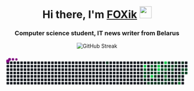 <h1 align="center">Hi there, I'm <a href="https://daniilshat.ru/" target="_blank">FOXik</a> 
<img src="https://github.com/blackcater/blackcater/raw/main/images/Hi.gif" height="32"/></h1>
<h3 align="center">Computer science student, IT news writer from Belarus</h3>

<p align="center">
  <img src="https://streak-stats.demolab.com?user=777-FOXik-777&theme=dark&hide_border=%D0%B8%D1%81%D1%82%D0%B8%D0%BD%D0%BD%D1%8B%D0%B9" alt="GitHub Streak">
</p>







<svg viewBox="-16 -32 880 192" width="880" height="192" xmlns="http://www.w3.org/2000/svg"><desc>Generated with https://github.com/Platane/snk</desc><style>:root{--cb:#1b1f230a;--cs:purple;--ce:#161b22;--c0:#161b22;--c1:#01311f;--c2:#034525;--c3:#0f6d31;--c4:#00c647}.c{shape-rendering:geometricPrecision;fill:var(--ce);stroke-width:1px;stroke:var(--cb);animation:none 22900ms linear infinite;width:12px;height:12px}@keyframes c0{13.09%{fill:var(--c1)}13.11%,100%{fill:var(--ce)}}.c.c0{fill:var(--c1);animation-name:c0}@keyframes c1{81.21%{fill:var(--c4)}81.23%,100%{fill:var(--ce)}}.c.c1{fill:var(--c4);animation-name:c1}@keyframes c2{72.92%{fill:var(--c3)}72.94%,100%{fill:var(--ce)}}.c.c2{fill:var(--c3);animation-name:c2}@keyframes c3{48.9%{fill:var(--c2)}48.92%,100%{fill:var(--ce)}}.c.c3{fill:var(--c2);animation-name:c3}@keyframes c4{73.79%{fill:var(--c3)}73.81%,100%{fill:var(--ce)}}.c.c4{fill:var(--c3);animation-name:c4}@keyframes c5{43.66%{fill:var(--c1)}43.68%,100%{fill:var(--ce)}}.c.c5{fill:var(--c1);animation-name:c5}@keyframes c6{21.39%{fill:var(--c1)}21.41%,100%{fill:var(--ce)}}.c.c6{fill:var(--c1);animation-name:c6}@keyframes c7{44.53%{fill:var(--c2)}44.55%,100%{fill:var(--ce)}}.c.c7{fill:var(--c2);animation-name:c7}@keyframes c8{71.61%{fill:var(--c3)}71.63%,100%{fill:var(--ce)}}.c.c8{fill:var(--c3);animation-name:c8}@keyframes c9{47.59%{fill:var(--c2)}47.61%,100%{fill:var(--ce)}}.c.c9{fill:var(--c2);animation-name:c9}@keyframes ca{20.95%{fill:var(--c1)}20.97%,100%{fill:var(--ce)}}.c.ca{fill:var(--c1);animation-name:ca}@keyframes cb{74.66%{fill:var(--c4)}74.68%,100%{fill:var(--ce)}}.c.cb{fill:var(--c4);animation-name:cb}@keyframes cc{22.7%{fill:var(--c1)}22.72%,100%{fill:var(--ce)}}.c.cc{fill:var(--c1);animation-name:cc}@keyframes cd{23.13%{fill:var(--c1)}23.15%,100%{fill:var(--ce)}}.c.cd{fill:var(--c1);animation-name:cd}@keyframes ce{19.2%{fill:var(--c1)}19.22%,100%{fill:var(--ce)}}.c.ce{fill:var(--c1);animation-name:ce}@keyframes cf{19.64%{fill:var(--c1)}19.66%,100%{fill:var(--ce)}}.c.cf{fill:var(--c1);animation-name:cf}@keyframes cg{20.08%{fill:var(--c1)}20.1%,100%{fill:var(--ce)}}.c.cg{fill:var(--c1);animation-name:cg}@keyframes ch{20.51%{fill:var(--c1)}20.53%,100%{fill:var(--ce)}}.c.ch{fill:var(--c1);animation-name:ch}@keyframes ci{46.28%{fill:var(--c2)}46.3%,100%{fill:var(--ce)}}.c.ci{fill:var(--c2);animation-name:ci}@keyframes cj{23.57%{fill:var(--c1)}23.59%,100%{fill:var(--ce)}}.c.cj{fill:var(--c1);animation-name:cj}@keyframes ck{52.83%{fill:var(--c2)}52.85%,100%{fill:var(--ce)}}.c.ck{fill:var(--c2);animation-name:ck}@keyframes cl{76.85%{fill:var(--c4)}76.87%,100%{fill:var(--ce)}}.c.cl{fill:var(--c4);animation-name:cl}@keyframes cm{76.41%{fill:var(--c4)}76.43%,100%{fill:var(--ce)}}.c.cm{fill:var(--c4);animation-name:cm}@keyframes cn{69.86%{fill:var(--c3)}69.88%,100%{fill:var(--ce)}}.c.cn{fill:var(--c3);animation-name:cn}@keyframes co{41.91%{fill:var(--c1)}41.93%,100%{fill:var(--ce)}}.c.co{fill:var(--c1);animation-name:co}@keyframes cp{24.01%{fill:var(--c1)}24.03%,100%{fill:var(--ce)}}.c.cp{fill:var(--c1);animation-name:cp}@keyframes cq{30.12%{fill:var(--c1)}30.14%,100%{fill:var(--ce)}}.c.cq{fill:var(--c1);animation-name:cq}@keyframes cr{54.14%{fill:var(--c2)}54.16%,100%{fill:var(--ce)}}.c.cr{fill:var(--c2);animation-name:cr}@keyframes cs{40.6%{fill:var(--c1)}40.62%,100%{fill:var(--ce)}}.c.cs{fill:var(--c1);animation-name:cs}@keyframes ct{24.44%{fill:var(--c1)}24.46%,100%{fill:var(--ce)}}.c.ct{fill:var(--c1);animation-name:ct}@keyframes cu{78.16%{fill:var(--c4)}78.18%,100%{fill:var(--ce)}}.c.cu{fill:var(--c4);animation-name:cu}@keyframes cv{29.68%{fill:var(--c1)}29.7%,100%{fill:var(--ce)}}.c.cv{fill:var(--c1);animation-name:cv}@keyframes cw{68.55%{fill:var(--c3)}68.57%,100%{fill:var(--ce)}}.c.cw{fill:var(--c3);animation-name:cw}@keyframes cx{40.16%{fill:var(--c1)}40.18%,100%{fill:var(--ce)}}.c.cx{fill:var(--c1);animation-name:cx}@keyframes cy{67.68%{fill:var(--c3)}67.7%,100%{fill:var(--ce)}}.c.cy{fill:var(--c3);animation-name:cy}@keyframes cz{55.89%{fill:var(--c2)}55.91%,100%{fill:var(--ce)}}.c.cz{fill:var(--c2);animation-name:cz}@keyframes c10{24.88%{fill:var(--c1)}24.9%,100%{fill:var(--ce)}}.c.c10{fill:var(--c1);animation-name:c10}@keyframes c11{59.38%{fill:var(--c2)}59.4%,100%{fill:var(--ce)}}.c.c11{fill:var(--c2);animation-name:c11}@keyframes c12{29.25%{fill:var(--c1)}29.27%,100%{fill:var(--ce)}}.c.c12{fill:var(--c1);animation-name:c12}@keyframes c13{28.81%{fill:var(--c1)}28.83%,100%{fill:var(--ce)}}.c.c13{fill:var(--c1);animation-name:c13}@keyframes c14{26.63%{fill:var(--c1)}26.65%,100%{fill:var(--ce)}}.c.c14{fill:var(--c1);animation-name:c14}@keyframes c15{58.51%{fill:var(--c2)}58.53%,100%{fill:var(--ce)}}.c.c15{fill:var(--c2);animation-name:c15}@keyframes c16{58.07%{fill:var(--c2)}58.09%,100%{fill:var(--ce)}}.c.c16{fill:var(--c2);animation-name:c16}@keyframes c17{27.94%{fill:var(--c1)}27.96%,100%{fill:var(--ce)}}.c.c17{fill:var(--c1);animation-name:c17}@keyframes c18{26.19%{fill:var(--c1)}26.21%,100%{fill:var(--ce)}}.c.c18{fill:var(--c1);animation-name:c18}@keyframes c19{25.75%{fill:var(--c1)}25.77%,100%{fill:var(--ce)}}.c.c19{fill:var(--c1);animation-name:c19}@keyframes c1a{33.18%{fill:var(--c1)}33.2%,100%{fill:var(--ce)}}.c.c1a{fill:var(--c1);animation-name:c1a}@keyframes c1b{33.61%{fill:var(--c1)}33.63%,100%{fill:var(--ce)}}.c.c1b{fill:var(--c1);animation-name:c1b}@keyframes c1c{37.11%{fill:var(--c1)}37.13%,100%{fill:var(--ce)}}.c.c1c{fill:var(--c1);animation-name:c1c}@keyframes c1d{37.54%{fill:var(--c1)}37.56%,100%{fill:var(--ce)}}.c.c1d{fill:var(--c1);animation-name:c1d}@keyframes c1e{65.06%{fill:var(--c3)}65.08%,100%{fill:var(--ce)}}.c.c1e{fill:var(--c3);animation-name:c1e}@keyframes c1f{34.92%{fill:var(--c1)}34.94%,100%{fill:var(--ce)}}.c.c1f{fill:var(--c1);animation-name:c1f}@keyframes c1g{62%{fill:var(--c2)}62.02%,100%{fill:var(--ce)}}.c.c1g{fill:var(--c2);animation-name:c1g}@keyframes c1h{63.31%{fill:var(--c2)}63.33%,100%{fill:var(--ce)}}.c.c1h{fill:var(--c2);animation-name:c1h}@keyframes c1i{62.44%{fill:var(--c2)}62.46%,100%{fill:var(--ce)}}.c.c1i{fill:var(--c2);animation-name:c1i}@keyframes c1j{62.87%{fill:var(--c2)}62.89%,100%{fill:var(--ce)}}.c.c1j{fill:var(--c2);animation-name:c1j}.u{transform-origin:0 0;transform:scale(0,1);animation:none linear 22900ms infinite}@keyframes u0{13.09%{transform:scale(0.000,1)}13.11%,19.2%{transform:scale(0.033,1)}19.22%,19.64%{transform:scale(0.067,1)}19.66%,20.08%{transform:scale(0.100,1)}20.1%,20.51%{transform:scale(0.133,1)}20.53%,20.95%{transform:scale(0.167,1)}20.97%,21.39%{transform:scale(0.200,1)}21.41%,22.7%{transform:scale(0.233,1)}22.72%,23.13%{transform:scale(0.267,1)}23.15%,23.57%{transform:scale(0.300,1)}23.59%,24.01%{transform:scale(0.333,1)}24.03%,24.44%{transform:scale(0.367,1)}24.46%,24.88%{transform:scale(0.400,1)}24.9%,25.75%{transform:scale(0.433,1)}25.77%,26.19%{transform:scale(0.467,1)}26.21%,26.63%{transform:scale(0.500,1)}26.65%,27.94%{transform:scale(0.533,1)}27.96%,28.81%{transform:scale(0.567,1)}28.83%,29.25%{transform:scale(0.600,1)}29.27%,29.68%{transform:scale(0.633,1)}29.7%,30.12%{transform:scale(0.667,1)}30.14%,33.18%{transform:scale(0.700,1)}33.2%,33.61%{transform:scale(0.733,1)}33.63%,34.92%{transform:scale(0.767,1)}34.94%,37.11%{transform:scale(0.800,1)}37.13%,37.54%{transform:scale(0.833,1)}37.56%,40.16%{transform:scale(0.867,1)}40.18%,40.6%{transform:scale(0.900,1)}40.62%,41.91%{transform:scale(0.933,1)}41.93%,43.66%{transform:scale(0.967,1)}43.68%,100%{transform:scale(1.000,1)}}.u.u0{fill:var(--c1);animation-name:u0;transform-origin:0.0px 0}@keyframes u1{44.53%{transform:scale(0.000,1)}44.55%,46.28%{transform:scale(0.071,1)}46.3%,47.59%{transform:scale(0.143,1)}47.61%,48.9%{transform:scale(0.214,1)}48.92%,52.83%{transform:scale(0.286,1)}52.85%,54.14%{transform:scale(0.357,1)}54.16%,55.89%{transform:scale(0.429,1)}55.91%,58.07%{transform:scale(0.500,1)}58.09%,58.51%{transform:scale(0.571,1)}58.53%,59.38%{transform:scale(0.643,1)}59.4%,62%{transform:scale(0.714,1)}62.02%,62.44%{transform:scale(0.786,1)}62.46%,62.87%{transform:scale(0.857,1)}62.89%,63.31%{transform:scale(0.929,1)}63.33%,100%{transform:scale(1.000,1)}}.u.u1{fill:var(--c2);animation-name:u1;transform-origin:454.3px 0}@keyframes u2{65.06%{transform:scale(0.000,1)}65.08%,67.68%{transform:scale(0.143,1)}67.7%,68.55%{transform:scale(0.286,1)}68.57%,69.86%{transform:scale(0.429,1)}69.88%,71.61%{transform:scale(0.571,1)}71.63%,72.92%{transform:scale(0.714,1)}72.94%,73.79%{transform:scale(0.857,1)}73.81%,100%{transform:scale(1.000,1)}}.u.u2{fill:var(--c3);animation-name:u2;transform-origin:666.3px 0}@keyframes u3{74.66%{transform:scale(0.000,1)}74.68%,76.41%{transform:scale(0.200,1)}76.43%,76.85%{transform:scale(0.400,1)}76.87%,78.16%{transform:scale(0.600,1)}78.18%,81.21%{transform:scale(0.800,1)}81.23%,100%{transform:scale(1.000,1)}}.u.u3{fill:var(--c4);animation-name:u3;transform-origin:772.3px 0}.s{shape-rendering:geometricPrecision;fill:var(--cs);animation:none linear 22900ms infinite}@keyframes s0{0%,99.56%{transform:translate(0px,-16px)}0.44%{transform:translate(0px,0px)}19.21%{transform:translate(688px,0px)}20.52%,70.31%{transform:translate(688px,48px)}21.4%,48.47%{transform:translate(656px,48px)}22.27%{transform:translate(656px,80px)}22.71%{transform:translate(672px,80px)}23.14%{transform:translate(672px,96px)}25.76%{transform:translate(768px,96px)}26.2%,56.77%{transform:translate(768px,80px)}26.64%{transform:translate(752px,80px)}27.07%{transform:translate(752px,64px)}27.51%{transform:translate(768px,64px)}27.95%{transform:translate(768px,48px)}28.38%{transform:translate(752px,48px)}29.26%,59.83%{transform:translate(752px,16px)}30.13%{transform:translate(720px,16px)}31%{transform:translate(720px,-16px)}32.75%{transform:translate(784px,-16px)}33.62%{transform:translate(784px,16px)}34.5%,61.57%{transform:translate(816px,16px)}34.93%{transform:translate(816px,0px)}35.37%{transform:translate(800px,0px)}37.55%{transform:translate(800px,80px)}37.99%{transform:translate(784px,80px)}38.86%{transform:translate(784px,48px)}40.61%,69.43%{transform:translate(720px,48px)}41.48%,55.46%{transform:translate(720px,80px)}43.67%{transform:translate(640px,80px)}44.1%{transform:translate(640px,96px)}45.41%{transform:translate(688px,96px)}47.16%{transform:translate(688px,32px)}48.03%,72.49%{transform:translate(656px,32px)}49.34%{transform:translate(624px,48px)}50.66%{transform:translate(624px,0px)}53.28%{transform:translate(720px,0px)}58.95%{transform:translate(768px,0px)}59.39%{transform:translate(752px,0px)}62.01%{transform:translate(816px,32px)}62.45%{transform:translate(832px,32px)}62.88%{transform:translate(832px,48px)}63.76%{transform:translate(800px,48px)}65.07%{transform:translate(800px,96px)}65.5%{transform:translate(784px,96px)}66.38%{transform:translate(784px,64px)}67.69%{transform:translate(736px,64px)}68.56%{transform:translate(736px,32px)}69%{transform:translate(720px,32px)}71.18%{transform:translate(688px,16px)}72.05%{transform:translate(656px,16px)}72.93%{transform:translate(640px,32px)}73.8%{transform:translate(640px,64px)}75.55%{transform:translate(704px,64px)}76.86%{transform:translate(704px,16px)}77.73%{transform:translate(736px,16px)}78.17%{transform:translate(736px,0px)}80.79%{transform:translate(640px,0px)}81.22%{transform:translate(640px,16px)}96.94%{transform:translate(64px,16px)}97.82%{transform:translate(64px,-16px)}}.s.s0{transform:translate(0px,-16px);animation-name:s0}@keyframes s1{0%,99.56%{transform:translate(16px,-16px)}0.44%{transform:translate(0px,-16px)}0.87%{transform:translate(0px,0px)}19.65%{transform:translate(688px,0px)}20.96%,70.74%{transform:translate(688px,48px)}21.83%,48.91%{transform:translate(656px,48px)}22.71%{transform:translate(656px,80px)}23.14%{transform:translate(672px,80px)}23.58%{transform:translate(672px,96px)}26.2%{transform:translate(768px,96px)}26.64%,57.21%{transform:translate(768px,80px)}27.07%{transform:translate(752px,80px)}27.51%{transform:translate(752px,64px)}27.95%{transform:translate(768px,64px)}28.38%{transform:translate(768px,48px)}28.82%{transform:translate(752px,48px)}29.69%,60.26%{transform:translate(752px,16px)}30.57%{transform:translate(720px,16px)}31.44%{transform:translate(720px,-16px)}33.19%{transform:translate(784px,-16px)}34.06%{transform:translate(784px,16px)}34.93%,62.01%{transform:translate(816px,16px)}35.37%{transform:translate(816px,0px)}35.81%{transform:translate(800px,0px)}37.99%{transform:translate(800px,80px)}38.43%{transform:translate(784px,80px)}39.3%{transform:translate(784px,48px)}41.05%,69.87%{transform:translate(720px,48px)}41.92%,55.9%{transform:translate(720px,80px)}44.1%{transform:translate(640px,80px)}44.54%{transform:translate(640px,96px)}45.85%{transform:translate(688px,96px)}47.6%{transform:translate(688px,32px)}48.47%,72.93%{transform:translate(656px,32px)}49.78%{transform:translate(624px,48px)}51.09%{transform:translate(624px,0px)}53.71%{transform:translate(720px,0px)}59.39%{transform:translate(768px,0px)}59.83%{transform:translate(752px,0px)}62.45%{transform:translate(816px,32px)}62.88%{transform:translate(832px,32px)}63.32%{transform:translate(832px,48px)}64.19%{transform:translate(800px,48px)}65.5%{transform:translate(800px,96px)}65.94%{transform:translate(784px,96px)}66.81%{transform:translate(784px,64px)}68.12%{transform:translate(736px,64px)}69%{transform:translate(736px,32px)}69.43%{transform:translate(720px,32px)}71.62%{transform:translate(688px,16px)}72.49%{transform:translate(656px,16px)}73.36%{transform:translate(640px,32px)}74.24%{transform:translate(640px,64px)}75.98%{transform:translate(704px,64px)}77.29%{transform:translate(704px,16px)}78.17%{transform:translate(736px,16px)}78.6%{transform:translate(736px,0px)}81.22%{transform:translate(640px,0px)}81.66%{transform:translate(640px,16px)}97.38%{transform:translate(64px,16px)}98.25%{transform:translate(64px,-16px)}}.s.s1{transform:translate(16px,-16px);animation-name:s1}@keyframes s2{0%,99.56%{transform:translate(32px,-16px)}0.87%{transform:translate(0px,-16px)}1.31%{transform:translate(0px,0px)}20.09%{transform:translate(688px,0px)}21.4%,71.18%{transform:translate(688px,48px)}22.27%,49.34%{transform:translate(656px,48px)}23.14%{transform:translate(656px,80px)}23.58%{transform:translate(672px,80px)}24.02%{transform:translate(672px,96px)}26.64%{transform:translate(768px,96px)}27.07%,57.64%{transform:translate(768px,80px)}27.51%{transform:translate(752px,80px)}27.95%{transform:translate(752px,64px)}28.38%{transform:translate(768px,64px)}28.82%{transform:translate(768px,48px)}29.26%{transform:translate(752px,48px)}30.13%,60.7%{transform:translate(752px,16px)}31%{transform:translate(720px,16px)}31.88%{transform:translate(720px,-16px)}33.62%{transform:translate(784px,-16px)}34.5%{transform:translate(784px,16px)}35.37%,62.45%{transform:translate(816px,16px)}35.81%{transform:translate(816px,0px)}36.24%{transform:translate(800px,0px)}38.43%{transform:translate(800px,80px)}38.86%{transform:translate(784px,80px)}39.74%{transform:translate(784px,48px)}41.48%,70.31%{transform:translate(720px,48px)}42.36%,56.33%{transform:translate(720px,80px)}44.54%{transform:translate(640px,80px)}44.98%{transform:translate(640px,96px)}46.29%{transform:translate(688px,96px)}48.03%{transform:translate(688px,32px)}48.91%,73.36%{transform:translate(656px,32px)}50.22%{transform:translate(624px,48px)}51.53%{transform:translate(624px,0px)}54.15%{transform:translate(720px,0px)}59.83%{transform:translate(768px,0px)}60.26%{transform:translate(752px,0px)}62.88%{transform:translate(816px,32px)}63.32%{transform:translate(832px,32px)}63.76%{transform:translate(832px,48px)}64.63%{transform:translate(800px,48px)}65.94%{transform:translate(800px,96px)}66.38%{transform:translate(784px,96px)}67.25%{transform:translate(784px,64px)}68.56%{transform:translate(736px,64px)}69.43%{transform:translate(736px,32px)}69.87%{transform:translate(720px,32px)}72.05%{transform:translate(688px,16px)}72.93%{transform:translate(656px,16px)}73.8%{transform:translate(640px,32px)}74.67%{transform:translate(640px,64px)}76.42%{transform:translate(704px,64px)}77.73%{transform:translate(704px,16px)}78.6%{transform:translate(736px,16px)}79.04%{transform:translate(736px,0px)}81.66%{transform:translate(640px,0px)}82.1%{transform:translate(640px,16px)}97.82%{transform:translate(64px,16px)}98.69%{transform:translate(64px,-16px)}}.s.s2{transform:translate(32px,-16px);animation-name:s2}@keyframes s3{0%,99.56%{transform:translate(48px,-16px)}1.31%{transform:translate(0px,-16px)}1.75%{transform:translate(0px,0px)}20.52%{transform:translate(688px,0px)}21.83%,71.62%{transform:translate(688px,48px)}22.71%,49.78%{transform:translate(656px,48px)}23.58%{transform:translate(656px,80px)}24.02%{transform:translate(672px,80px)}24.45%{transform:translate(672px,96px)}27.07%{transform:translate(768px,96px)}27.51%,58.08%{transform:translate(768px,80px)}27.95%{transform:translate(752px,80px)}28.38%{transform:translate(752px,64px)}28.82%{transform:translate(768px,64px)}29.26%{transform:translate(768px,48px)}29.69%{transform:translate(752px,48px)}30.57%,61.14%{transform:translate(752px,16px)}31.44%{transform:translate(720px,16px)}32.31%{transform:translate(720px,-16px)}34.06%{transform:translate(784px,-16px)}34.93%{transform:translate(784px,16px)}35.81%,62.88%{transform:translate(816px,16px)}36.24%{transform:translate(816px,0px)}36.68%{transform:translate(800px,0px)}38.86%{transform:translate(800px,80px)}39.3%{transform:translate(784px,80px)}40.17%{transform:translate(784px,48px)}41.92%,70.74%{transform:translate(720px,48px)}42.79%,56.77%{transform:translate(720px,80px)}44.98%{transform:translate(640px,80px)}45.41%{transform:translate(640px,96px)}46.72%{transform:translate(688px,96px)}48.47%{transform:translate(688px,32px)}49.34%,73.8%{transform:translate(656px,32px)}50.66%{transform:translate(624px,48px)}51.97%{transform:translate(624px,0px)}54.59%{transform:translate(720px,0px)}60.26%{transform:translate(768px,0px)}60.7%{transform:translate(752px,0px)}63.32%{transform:translate(816px,32px)}63.76%{transform:translate(832px,32px)}64.19%{transform:translate(832px,48px)}65.07%{transform:translate(800px,48px)}66.38%{transform:translate(800px,96px)}66.81%{transform:translate(784px,96px)}67.69%{transform:translate(784px,64px)}69%{transform:translate(736px,64px)}69.87%{transform:translate(736px,32px)}70.31%{transform:translate(720px,32px)}72.49%{transform:translate(688px,16px)}73.36%{transform:translate(656px,16px)}74.24%{transform:translate(640px,32px)}75.11%{transform:translate(640px,64px)}76.86%{transform:translate(704px,64px)}78.17%{transform:translate(704px,16px)}79.04%{transform:translate(736px,16px)}79.48%{transform:translate(736px,0px)}82.1%{transform:translate(640px,0px)}82.53%{transform:translate(640px,16px)}98.25%{transform:translate(64px,16px)}99.13%{transform:translate(64px,-16px)}}.s.s3{transform:translate(48px,-16px);animation-name:s3}</style><rect class="c" x="2" y="2" rx="2" ry="2"/><rect class="c" x="2" y="18" rx="2" ry="2"/><rect class="c" x="2" y="34" rx="2" ry="2"/><rect class="c" x="2" y="50" rx="2" ry="2"/><rect class="c" x="2" y="66" rx="2" ry="2"/><rect class="c" x="2" y="82" rx="2" ry="2"/><rect class="c" x="2" y="98" rx="2" ry="2"/><rect class="c" x="18" y="2" rx="2" ry="2"/><rect class="c" x="18" y="18" rx="2" ry="2"/><rect class="c" x="18" y="34" rx="2" ry="2"/><rect class="c" x="18" y="50" rx="2" ry="2"/><rect class="c" x="18" y="66" rx="2" ry="2"/><rect class="c" x="18" y="82" rx="2" ry="2"/><rect class="c" x="18" y="98" rx="2" ry="2"/><rect class="c" x="34" y="2" rx="2" ry="2"/><rect class="c" x="34" y="18" rx="2" ry="2"/><rect class="c" x="34" y="34" rx="2" ry="2"/><rect class="c" x="34" y="50" rx="2" ry="2"/><rect class="c" x="34" y="66" rx="2" ry="2"/><rect class="c" x="34" y="82" rx="2" ry="2"/><rect class="c" x="34" y="98" rx="2" ry="2"/><rect class="c" x="50" y="2" rx="2" ry="2"/><rect class="c" x="50" y="18" rx="2" ry="2"/><rect class="c" x="50" y="34" rx="2" ry="2"/><rect class="c" x="50" y="50" rx="2" ry="2"/><rect class="c" x="50" y="66" rx="2" ry="2"/><rect class="c" x="50" y="82" rx="2" ry="2"/><rect class="c" x="50" y="98" rx="2" ry="2"/><rect class="c" x="66" y="2" rx="2" ry="2"/><rect class="c" x="66" y="18" rx="2" ry="2"/><rect class="c" x="66" y="34" rx="2" ry="2"/><rect class="c" x="66" y="50" rx="2" ry="2"/><rect class="c" x="66" y="66" rx="2" ry="2"/><rect class="c" x="66" y="82" rx="2" ry="2"/><rect class="c" x="66" y="98" rx="2" ry="2"/><rect class="c" x="82" y="2" rx="2" ry="2"/><rect class="c" x="82" y="18" rx="2" ry="2"/><rect class="c" x="82" y="34" rx="2" ry="2"/><rect class="c" x="82" y="50" rx="2" ry="2"/><rect class="c" x="82" y="66" rx="2" ry="2"/><rect class="c" x="82" y="82" rx="2" ry="2"/><rect class="c" x="82" y="98" rx="2" ry="2"/><rect class="c" x="98" y="2" rx="2" ry="2"/><rect class="c" x="98" y="18" rx="2" ry="2"/><rect class="c" x="98" y="34" rx="2" ry="2"/><rect class="c" x="98" y="50" rx="2" ry="2"/><rect class="c" x="98" y="66" rx="2" ry="2"/><rect class="c" x="98" y="82" rx="2" ry="2"/><rect class="c" x="98" y="98" rx="2" ry="2"/><rect class="c" x="114" y="2" rx="2" ry="2"/><rect class="c" x="114" y="18" rx="2" ry="2"/><rect class="c" x="114" y="34" rx="2" ry="2"/><rect class="c" x="114" y="50" rx="2" ry="2"/><rect class="c" x="114" y="66" rx="2" ry="2"/><rect class="c" x="114" y="82" rx="2" ry="2"/><rect class="c" x="114" y="98" rx="2" ry="2"/><rect class="c" x="130" y="2" rx="2" ry="2"/><rect class="c" x="130" y="18" rx="2" ry="2"/><rect class="c" x="130" y="34" rx="2" ry="2"/><rect class="c" x="130" y="50" rx="2" ry="2"/><rect class="c" x="130" y="66" rx="2" ry="2"/><rect class="c" x="130" y="82" rx="2" ry="2"/><rect class="c" x="130" y="98" rx="2" ry="2"/><rect class="c" x="146" y="2" rx="2" ry="2"/><rect class="c" x="146" y="18" rx="2" ry="2"/><rect class="c" x="146" y="34" rx="2" ry="2"/><rect class="c" x="146" y="50" rx="2" ry="2"/><rect class="c" x="146" y="66" rx="2" ry="2"/><rect class="c" x="146" y="82" rx="2" ry="2"/><rect class="c" x="146" y="98" rx="2" ry="2"/><rect class="c" x="162" y="2" rx="2" ry="2"/><rect class="c" x="162" y="18" rx="2" ry="2"/><rect class="c" x="162" y="34" rx="2" ry="2"/><rect class="c" x="162" y="50" rx="2" ry="2"/><rect class="c" x="162" y="66" rx="2" ry="2"/><rect class="c" x="162" y="82" rx="2" ry="2"/><rect class="c" x="162" y="98" rx="2" ry="2"/><rect class="c" x="178" y="2" rx="2" ry="2"/><rect class="c" x="178" y="18" rx="2" ry="2"/><rect class="c" x="178" y="34" rx="2" ry="2"/><rect class="c" x="178" y="50" rx="2" ry="2"/><rect class="c" x="178" y="66" rx="2" ry="2"/><rect class="c" x="178" y="82" rx="2" ry="2"/><rect class="c" x="178" y="98" rx="2" ry="2"/><rect class="c" x="194" y="2" rx="2" ry="2"/><rect class="c" x="194" y="18" rx="2" ry="2"/><rect class="c" x="194" y="34" rx="2" ry="2"/><rect class="c" x="194" y="50" rx="2" ry="2"/><rect class="c" x="194" y="66" rx="2" ry="2"/><rect class="c" x="194" y="82" rx="2" ry="2"/><rect class="c" x="194" y="98" rx="2" ry="2"/><rect class="c" x="210" y="2" rx="2" ry="2"/><rect class="c" x="210" y="18" rx="2" ry="2"/><rect class="c" x="210" y="34" rx="2" ry="2"/><rect class="c" x="210" y="50" rx="2" ry="2"/><rect class="c" x="210" y="66" rx="2" ry="2"/><rect class="c" x="210" y="82" rx="2" ry="2"/><rect class="c" x="210" y="98" rx="2" ry="2"/><rect class="c" x="226" y="2" rx="2" ry="2"/><rect class="c" x="226" y="18" rx="2" ry="2"/><rect class="c" x="226" y="34" rx="2" ry="2"/><rect class="c" x="226" y="50" rx="2" ry="2"/><rect class="c" x="226" y="66" rx="2" ry="2"/><rect class="c" x="226" y="82" rx="2" ry="2"/><rect class="c" x="226" y="98" rx="2" ry="2"/><rect class="c" x="242" y="2" rx="2" ry="2"/><rect class="c" x="242" y="18" rx="2" ry="2"/><rect class="c" x="242" y="34" rx="2" ry="2"/><rect class="c" x="242" y="50" rx="2" ry="2"/><rect class="c" x="242" y="66" rx="2" ry="2"/><rect class="c" x="242" y="82" rx="2" ry="2"/><rect class="c" x="242" y="98" rx="2" ry="2"/><rect class="c" x="258" y="2" rx="2" ry="2"/><rect class="c" x="258" y="18" rx="2" ry="2"/><rect class="c" x="258" y="34" rx="2" ry="2"/><rect class="c" x="258" y="50" rx="2" ry="2"/><rect class="c" x="258" y="66" rx="2" ry="2"/><rect class="c" x="258" y="82" rx="2" ry="2"/><rect class="c" x="258" y="98" rx="2" ry="2"/><rect class="c" x="274" y="2" rx="2" ry="2"/><rect class="c" x="274" y="18" rx="2" ry="2"/><rect class="c" x="274" y="34" rx="2" ry="2"/><rect class="c" x="274" y="50" rx="2" ry="2"/><rect class="c" x="274" y="66" rx="2" ry="2"/><rect class="c" x="274" y="82" rx="2" ry="2"/><rect class="c" x="274" y="98" rx="2" ry="2"/><rect class="c" x="290" y="2" rx="2" ry="2"/><rect class="c" x="290" y="18" rx="2" ry="2"/><rect class="c" x="290" y="34" rx="2" ry="2"/><rect class="c" x="290" y="50" rx="2" ry="2"/><rect class="c" x="290" y="66" rx="2" ry="2"/><rect class="c" x="290" y="82" rx="2" ry="2"/><rect class="c" x="290" y="98" rx="2" ry="2"/><rect class="c" x="306" y="2" rx="2" ry="2"/><rect class="c" x="306" y="18" rx="2" ry="2"/><rect class="c" x="306" y="34" rx="2" ry="2"/><rect class="c" x="306" y="50" rx="2" ry="2"/><rect class="c" x="306" y="66" rx="2" ry="2"/><rect class="c" x="306" y="82" rx="2" ry="2"/><rect class="c" x="306" y="98" rx="2" ry="2"/><rect class="c" x="322" y="2" rx="2" ry="2"/><rect class="c" x="322" y="18" rx="2" ry="2"/><rect class="c" x="322" y="34" rx="2" ry="2"/><rect class="c" x="322" y="50" rx="2" ry="2"/><rect class="c" x="322" y="66" rx="2" ry="2"/><rect class="c" x="322" y="82" rx="2" ry="2"/><rect class="c" x="322" y="98" rx="2" ry="2"/><rect class="c" x="338" y="2" rx="2" ry="2"/><rect class="c" x="338" y="18" rx="2" ry="2"/><rect class="c" x="338" y="34" rx="2" ry="2"/><rect class="c" x="338" y="50" rx="2" ry="2"/><rect class="c" x="338" y="66" rx="2" ry="2"/><rect class="c" x="338" y="82" rx="2" ry="2"/><rect class="c" x="338" y="98" rx="2" ry="2"/><rect class="c" x="354" y="2" rx="2" ry="2"/><rect class="c" x="354" y="18" rx="2" ry="2"/><rect class="c" x="354" y="34" rx="2" ry="2"/><rect class="c" x="354" y="50" rx="2" ry="2"/><rect class="c" x="354" y="66" rx="2" ry="2"/><rect class="c" x="354" y="82" rx="2" ry="2"/><rect class="c" x="354" y="98" rx="2" ry="2"/><rect class="c" x="370" y="2" rx="2" ry="2"/><rect class="c" x="370" y="18" rx="2" ry="2"/><rect class="c" x="370" y="34" rx="2" ry="2"/><rect class="c" x="370" y="50" rx="2" ry="2"/><rect class="c" x="370" y="66" rx="2" ry="2"/><rect class="c" x="370" y="82" rx="2" ry="2"/><rect class="c" x="370" y="98" rx="2" ry="2"/><rect class="c" x="386" y="2" rx="2" ry="2"/><rect class="c" x="386" y="18" rx="2" ry="2"/><rect class="c" x="386" y="34" rx="2" ry="2"/><rect class="c" x="386" y="50" rx="2" ry="2"/><rect class="c" x="386" y="66" rx="2" ry="2"/><rect class="c" x="386" y="82" rx="2" ry="2"/><rect class="c" x="386" y="98" rx="2" ry="2"/><rect class="c" x="402" y="2" rx="2" ry="2"/><rect class="c" x="402" y="18" rx="2" ry="2"/><rect class="c" x="402" y="34" rx="2" ry="2"/><rect class="c" x="402" y="50" rx="2" ry="2"/><rect class="c" x="402" y="66" rx="2" ry="2"/><rect class="c" x="402" y="82" rx="2" ry="2"/><rect class="c" x="402" y="98" rx="2" ry="2"/><rect class="c" x="418" y="2" rx="2" ry="2"/><rect class="c" x="418" y="18" rx="2" ry="2"/><rect class="c" x="418" y="34" rx="2" ry="2"/><rect class="c" x="418" y="50" rx="2" ry="2"/><rect class="c" x="418" y="66" rx="2" ry="2"/><rect class="c" x="418" y="82" rx="2" ry="2"/><rect class="c" x="418" y="98" rx="2" ry="2"/><rect class="c" x="434" y="2" rx="2" ry="2"/><rect class="c" x="434" y="18" rx="2" ry="2"/><rect class="c" x="434" y="34" rx="2" ry="2"/><rect class="c" x="434" y="50" rx="2" ry="2"/><rect class="c" x="434" y="66" rx="2" ry="2"/><rect class="c" x="434" y="82" rx="2" ry="2"/><rect class="c" x="434" y="98" rx="2" ry="2"/><rect class="c" x="450" y="2" rx="2" ry="2"/><rect class="c" x="450" y="18" rx="2" ry="2"/><rect class="c" x="450" y="34" rx="2" ry="2"/><rect class="c" x="450" y="50" rx="2" ry="2"/><rect class="c" x="450" y="66" rx="2" ry="2"/><rect class="c" x="450" y="82" rx="2" ry="2"/><rect class="c" x="450" y="98" rx="2" ry="2"/><rect class="c c0" x="466" y="2" rx="2" ry="2"/><rect class="c" x="466" y="18" rx="2" ry="2"/><rect class="c" x="466" y="34" rx="2" ry="2"/><rect class="c" x="466" y="50" rx="2" ry="2"/><rect class="c" x="466" y="66" rx="2" ry="2"/><rect class="c" x="466" y="82" rx="2" ry="2"/><rect class="c" x="466" y="98" rx="2" ry="2"/><rect class="c" x="482" y="2" rx="2" ry="2"/><rect class="c" x="482" y="18" rx="2" ry="2"/><rect class="c" x="482" y="34" rx="2" ry="2"/><rect class="c" x="482" y="50" rx="2" ry="2"/><rect class="c" x="482" y="66" rx="2" ry="2"/><rect class="c" x="482" y="82" rx="2" ry="2"/><rect class="c" x="482" y="98" rx="2" ry="2"/><rect class="c" x="498" y="2" rx="2" ry="2"/><rect class="c" x="498" y="18" rx="2" ry="2"/><rect class="c" x="498" y="34" rx="2" ry="2"/><rect class="c" x="498" y="50" rx="2" ry="2"/><rect class="c" x="498" y="66" rx="2" ry="2"/><rect class="c" x="498" y="82" rx="2" ry="2"/><rect class="c" x="498" y="98" rx="2" ry="2"/><rect class="c" x="514" y="2" rx="2" ry="2"/><rect class="c" x="514" y="18" rx="2" ry="2"/><rect class="c" x="514" y="34" rx="2" ry="2"/><rect class="c" x="514" y="50" rx="2" ry="2"/><rect class="c" x="514" y="66" rx="2" ry="2"/><rect class="c" x="514" y="82" rx="2" ry="2"/><rect class="c" x="514" y="98" rx="2" ry="2"/><rect class="c" x="530" y="2" rx="2" ry="2"/><rect class="c" x="530" y="18" rx="2" ry="2"/><rect class="c" x="530" y="34" rx="2" ry="2"/><rect class="c" x="530" y="50" rx="2" ry="2"/><rect class="c" x="530" y="66" rx="2" ry="2"/><rect class="c" x="530" y="82" rx="2" ry="2"/><rect class="c" x="530" y="98" rx="2" ry="2"/><rect class="c" x="546" y="2" rx="2" ry="2"/><rect class="c" x="546" y="18" rx="2" ry="2"/><rect class="c" x="546" y="34" rx="2" ry="2"/><rect class="c" x="546" y="50" rx="2" ry="2"/><rect class="c" x="546" y="66" rx="2" ry="2"/><rect class="c" x="546" y="82" rx="2" ry="2"/><rect class="c" x="546" y="98" rx="2" ry="2"/><rect class="c" x="562" y="2" rx="2" ry="2"/><rect class="c" x="562" y="18" rx="2" ry="2"/><rect class="c" x="562" y="34" rx="2" ry="2"/><rect class="c" x="562" y="50" rx="2" ry="2"/><rect class="c" x="562" y="66" rx="2" ry="2"/><rect class="c" x="562" y="82" rx="2" ry="2"/><rect class="c" x="562" y="98" rx="2" ry="2"/><rect class="c" x="578" y="2" rx="2" ry="2"/><rect class="c" x="578" y="18" rx="2" ry="2"/><rect class="c" x="578" y="34" rx="2" ry="2"/><rect class="c" x="578" y="50" rx="2" ry="2"/><rect class="c" x="578" y="66" rx="2" ry="2"/><rect class="c" x="578" y="82" rx="2" ry="2"/><rect class="c" x="578" y="98" rx="2" ry="2"/><rect class="c" x="594" y="2" rx="2" ry="2"/><rect class="c" x="594" y="18" rx="2" ry="2"/><rect class="c" x="594" y="34" rx="2" ry="2"/><rect class="c" x="594" y="50" rx="2" ry="2"/><rect class="c" x="594" y="66" rx="2" ry="2"/><rect class="c" x="594" y="82" rx="2" ry="2"/><rect class="c" x="594" y="98" rx="2" ry="2"/><rect class="c" x="610" y="2" rx="2" ry="2"/><rect class="c" x="610" y="18" rx="2" ry="2"/><rect class="c" x="610" y="34" rx="2" ry="2"/><rect class="c" x="610" y="50" rx="2" ry="2"/><rect class="c" x="610" y="66" rx="2" ry="2"/><rect class="c" x="610" y="82" rx="2" ry="2"/><rect class="c" x="610" y="98" rx="2" ry="2"/><rect class="c" x="626" y="2" rx="2" ry="2"/><rect class="c" x="626" y="18" rx="2" ry="2"/><rect class="c" x="626" y="34" rx="2" ry="2"/><rect class="c" x="626" y="50" rx="2" ry="2"/><rect class="c" x="626" y="66" rx="2" ry="2"/><rect class="c" x="626" y="82" rx="2" ry="2"/><rect class="c" x="626" y="98" rx="2" ry="2"/><rect class="c" x="642" y="2" rx="2" ry="2"/><rect class="c c1" x="642" y="18" rx="2" ry="2"/><rect class="c c2" x="642" y="34" rx="2" ry="2"/><rect class="c c3" x="642" y="50" rx="2" ry="2"/><rect class="c c4" x="642" y="66" rx="2" ry="2"/><rect class="c c5" x="642" y="82" rx="2" ry="2"/><rect class="c" x="642" y="98" rx="2" ry="2"/><rect class="c" x="658" y="2" rx="2" ry="2"/><rect class="c" x="658" y="18" rx="2" ry="2"/><rect class="c" x="658" y="34" rx="2" ry="2"/><rect class="c c6" x="658" y="50" rx="2" ry="2"/><rect class="c" x="658" y="66" rx="2" ry="2"/><rect class="c" x="658" y="82" rx="2" ry="2"/><rect class="c c7" x="658" y="98" rx="2" ry="2"/><rect class="c" x="674" y="2" rx="2" ry="2"/><rect class="c c8" x="674" y="18" rx="2" ry="2"/><rect class="c c9" x="674" y="34" rx="2" ry="2"/><rect class="c ca" x="674" y="50" rx="2" ry="2"/><rect class="c cb" x="674" y="66" rx="2" ry="2"/><rect class="c cc" x="674" y="82" rx="2" ry="2"/><rect class="c cd" x="674" y="98" rx="2" ry="2"/><rect class="c ce" x="690" y="2" rx="2" ry="2"/><rect class="c cf" x="690" y="18" rx="2" ry="2"/><rect class="c cg" x="690" y="34" rx="2" ry="2"/><rect class="c ch" x="690" y="50" rx="2" ry="2"/><rect class="c ci" x="690" y="66" rx="2" ry="2"/><rect class="c" x="690" y="82" rx="2" ry="2"/><rect class="c cj" x="690" y="98" rx="2" ry="2"/><rect class="c ck" x="706" y="2" rx="2" ry="2"/><rect class="c cl" x="706" y="18" rx="2" ry="2"/><rect class="c cm" x="706" y="34" rx="2" ry="2"/><rect class="c cn" x="706" y="50" rx="2" ry="2"/><rect class="c" x="706" y="66" rx="2" ry="2"/><rect class="c co" x="706" y="82" rx="2" ry="2"/><rect class="c cp" x="706" y="98" rx="2" ry="2"/><rect class="c" x="722" y="2" rx="2" ry="2"/><rect class="c cq" x="722" y="18" rx="2" ry="2"/><rect class="c cr" x="722" y="34" rx="2" ry="2"/><rect class="c cs" x="722" y="50" rx="2" ry="2"/><rect class="c" x="722" y="66" rx="2" ry="2"/><rect class="c" x="722" y="82" rx="2" ry="2"/><rect class="c ct" x="722" y="98" rx="2" ry="2"/><rect class="c cu" x="738" y="2" rx="2" ry="2"/><rect class="c cv" x="738" y="18" rx="2" ry="2"/><rect class="c cw" x="738" y="34" rx="2" ry="2"/><rect class="c cx" x="738" y="50" rx="2" ry="2"/><rect class="c cy" x="738" y="66" rx="2" ry="2"/><rect class="c cz" x="738" y="82" rx="2" ry="2"/><rect class="c c10" x="738" y="98" rx="2" ry="2"/><rect class="c c11" x="754" y="2" rx="2" ry="2"/><rect class="c c12" x="754" y="18" rx="2" ry="2"/><rect class="c c13" x="754" y="34" rx="2" ry="2"/><rect class="c" x="754" y="50" rx="2" ry="2"/><rect class="c" x="754" y="66" rx="2" ry="2"/><rect class="c c14" x="754" y="82" rx="2" ry="2"/><rect class="c" x="754" y="98" rx="2" ry="2"/><rect class="c" x="770" y="2" rx="2" ry="2"/><rect class="c c15" x="770" y="18" rx="2" ry="2"/><rect class="c c16" x="770" y="34" rx="2" ry="2"/><rect class="c c17" x="770" y="50" rx="2" ry="2"/><rect class="c" x="770" y="66" rx="2" ry="2"/><rect class="c c18" x="770" y="82" rx="2" ry="2"/><rect class="c c19" x="770" y="98" rx="2" ry="2"/><rect class="c c1a" x="786" y="2" rx="2" ry="2"/><rect class="c c1b" x="786" y="18" rx="2" ry="2"/><rect class="c" x="786" y="34" rx="2" ry="2"/><rect class="c" x="786" y="50" rx="2" ry="2"/><rect class="c" x="786" y="66" rx="2" ry="2"/><rect class="c" x="786" y="82" rx="2" ry="2"/><rect class="c" x="786" y="98" rx="2" ry="2"/><rect class="c" x="802" y="2" rx="2" ry="2"/><rect class="c" x="802" y="18" rx="2" ry="2"/><rect class="c" x="802" y="34" rx="2" ry="2"/><rect class="c" x="802" y="50" rx="2" ry="2"/><rect class="c c1c" x="802" y="66" rx="2" ry="2"/><rect class="c c1d" x="802" y="82" rx="2" ry="2"/><rect class="c c1e" x="802" y="98" rx="2" ry="2"/><rect class="c c1f" x="818" y="2" rx="2" ry="2"/><rect class="c" x="818" y="18" rx="2" ry="2"/><rect class="c c1g" x="818" y="34" rx="2" ry="2"/><rect class="c c1h" x="818" y="50" rx="2" ry="2"/><rect class="c" x="818" y="66" rx="2" ry="2"/><rect class="c" x="818" y="82" rx="2" ry="2"/><rect class="c" x="818" y="98" rx="2" ry="2"/><rect class="c" x="834" y="2" rx="2" ry="2"/><rect class="c" x="834" y="18" rx="2" ry="2"/><rect class="c c1i" x="834" y="34" rx="2" ry="2"/><rect class="c c1j" x="834" y="50" rx="2" ry="2"/><rect class="u u0" height="12" width="454.9" x="0.0" y="144"/><rect class="u u1" height="12" width="212.6" x="454.3" y="144"/><rect class="u u2" height="12" width="106.6" x="666.3" y="144"/><rect class="u u3" height="12" width="76.3" x="772.3" y="144"/><rect class="s s0" x="0.8" y="0.8" width="14.4" height="14.4" rx="4.5" ry="4.5"/><rect class="s s1" x="1.8" y="1.8" width="12.3" height="12.3" rx="4.1" ry="4.1"/><rect class="s s2" x="2.6" y="2.6" width="10.8" height="10.8" rx="3.6" ry="3.6"/><rect class="s s3" x="3.0" y="3.0" width="9.9" height="9.9" rx="3.3" ry="3.3"/></svg>

